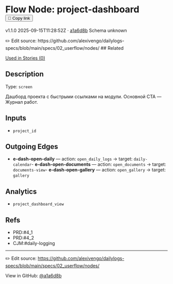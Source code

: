 
# Flow Node: project-dashboard <button class="copy-link" aria-label="Copy page link" onclick="window.spechubCopyLink && window.spechubCopyLink()">🔗 Copy link</button>

<p class="badges">
  <span class="badge version">v1.1.0</span>
  <span class="badge build">2025-09-15T11:28:52Z · <a href="https://github.com/alexivengo/dailylogs-specs/commits/main" target="_blank" rel="noopener" class="sha">a1a6d8b</a></span>
  <span class="badge schema unknown">Schema unknown</span>
</p>
✏️ Edit source: https://github.com/alexivengo/dailylogs-specs/blob/main/specs/02_userflow/nodes/
## Related
<p>
  <span class="chip">
    <a href="../stories/index.md#?flow=project-dashboard">Used in Stories (0)</a>
  </span>
</p>

## Description
Type: `screen`

Дашборд проекта с быстрыми ссылками на модули. Основной CTA — Журнал работ.

## Inputs
- `project_id`


## Outgoing Edges
- **e-dash-open-daily** — action: `open_daily_logs` → target: `daily-calendar`- **e-dash-open-documents** — action: `open_documents` → target: `documents-view`- **e-dash-open-gallery** — action: `open_gallery` → target: `gallery`

## Analytics
- `project_dashboard_view`

## Refs
- PRD:#4_1
- PRD:#4_2
- CJM:#daily-logging

---
✏️ Edit source: https://github.com/alexivengo/dailylogs-specs/blob/main/specs/02_userflow/nodes/

<p class="page-meta">
  View in GitHub: <a href="https://github.com/alexivengo/dailylogs-specs/commit/a1a6d8b" target="_blank" rel="noopener">@a1a6d8b</a></p>
